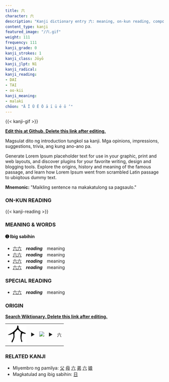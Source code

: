 ```yaml
---
title: 六
character: 六
description: "Kanji dictionary entry 六: meaning, on-kun reading, compounds, origin, related kanji"
content_type: kanji
featured_image: "/六.gif"
weight: 111
frequency: 111
kanji_grade: 0
kanji_strokes: 1
kanji_class: Jōyō
kanji_jlpt: N1
kanji_radical: 
kanji_reading: 
- DAI
- TAI
- oo-kii
kanji_meaning:
- malaki
chōon: "Ā Ī Ū Ē Ō ā ī ū ē ō ’"
---
```

[//]: # (Don't edit the line below. Kanji animated GIF code is automatically generated.)
{{< kanji-gif >}}

[//]: # (Edit below this line.)

**[Edit this at Github. Delete this link after editing.](https://github.com/tim0g/tim/tree/main/content/kanji/六/index.md)**

Magsulat dito ng introduction tungkol sa kanji. Mga opinions, impressions, suggestions, trivia, ang kung ano-ano pa.

Generate Lorem Ipsum placeholder text for use in your graphic, print and web layouts, and discover plugins for your favorite writing, design and blogging tools. Explore the origins, history and meaning of the famous passage, and learn how Lorem Ipsum went from scrambled Latin passage to ubiqitous dummy text.
 
**Mnemonic:** "Maikling sentence na makakatulong sa pagsaulo."

### ON-KUN READING

[//]: # (Don't edit the line below. ON-KUN READING code is automatically generated.)
{{< kanji-reading >}}

### MEANING & WORDS

#### ➊ **Ibig sabihin**
  - [六](../六)[六](../六)　***reading***　meaning
  - [六](../六)[六](../六)　***reading***　meaning
  - [六](../六)[六](../六)　***reading***　meaning
  - [六](../六)[六](../六)　***reading***　meaning

### SPECIAL READING
  - [六](../六)[六](../六)　***reading***　meaning

### ORIGIN

**[Search Wiktionary. Delete this link after editing.](https://wiktionary.org/wiki/六)**
<table class="kanji-table"><tr><td>
<img src="60px-六-bronze.svg.png">
</td><td>▶</td><td>
<img src="60px-六-oracle.svg.png">
</td><td>▶</td>
<td class="kanji-origin">六</td>
</tr></table>

### RELATED KANJI
- Miyembro ng pamilya: [父](../父) [母](../母) [六](../六) [弟](../弟) [六](../六) [娘](../娘)
- Magkatulad ang ibig sabihin: [日](../日)
